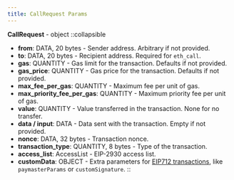```yaml
---
title: CallRequest Params
---
```


**CallRequest** - object
::collapsible

- **from**: DATA, 20 bytes - Sender address. Arbitrary if not provided.
- **to**: DATA, 20 bytes - Recipient address. Required for `eth_call`.
- **gas**: QUANTITY - Gas limit for the transaction. Defaults if not provided.
- **gas_price**: QUANTITY - Gas price for the transaction. Defaults if not provided.
- **max_fee_per_gas**: QUANTITY - Maximum fee per unit of gas.
- **max_priority_fee_per_gas**: QUANTITY - Maximum priority fee per unit of gas.
- **value**: QUANTITY - Value transferred in the transaction. None for no transfer.
- **data / input**: DATA - Data sent with the transaction. Empty if not provided.
- **nonce**: DATA, 32 bytes - Transaction nonce.
- **transaction_type**: QUANTITY, 8 bytes - Type of the transaction.
- **access_list**: AccessList - EIP-2930 access list.
- **customData**: OBJECT - Extra parameters for
[EIP712 transactions](zk-stack/concepts/transaction-lifecycle#eip-712-0x71), like `paymasterParams` or `customSignature`.
::
